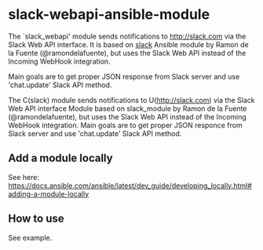 # slack-webapi-ansible-module
The `slack_webapi' module sends notifications to http://slack.com via the Slack Web API interface.
It is based on [slack](https://docs.ansible.com/ansible/latest/modules/slack_module.html) Ansible module by Ramon de la Fuente (@ramondelafuente), but uses the Slack Web API instead of the Incoming WebHook integration.

Main goals are to get proper JSON response from Slack server and use 'chat.update' Slack API method.

The C(slack) module sends notifications to U(http://slack.com) via the Slack Web API interface
      Module based on slack_module by Ramon de la Fuente (@ramondelafuente), but uses the Slack Web API
      instead of the Incoming WebHook integration. Main goals are to get proper JSON responce from Slack server
      and use 'chat.update' Slack API method.

## Add a module locally
See here: https://docs.ansible.com/ansible/latest/dev_guide/developing_locally.html#adding-a-module-locally

## How to use
See example.
